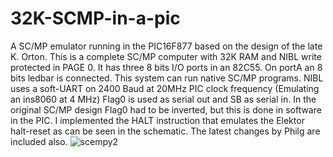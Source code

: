 # 32K-SCMP-in-a-pic
A SC/MP emulator running in the PIC16F877 based on the design of the late K. Orton.
This is a complete SC/MP computer with 32K RAM and NIBL write protected in PAGE 0. It has three 8 bits I/O ports in an 82C55. On portA an 8 bits ledbar is connected.
This system can run native SC/MP programs. NIBL uses a soft-UART on 2400 Baud at 20MHz PIC clock frequency (Emulating an ins8060 at 4 MHz)
Flag0 is used as serial out and SB as serial in. In the original SC/MP design Flag0 had to be inverted, but this is done in software in the PIC.
I implemented the HALT instruction that emulates the Elektor halt-reset as can be seen in the schematic. The latest changes by Philg are included also.
![scempy2](https://github.com/user-attachments/assets/d5f35d5f-eaa2-4d5f-a04c-a9038ff9e376)
